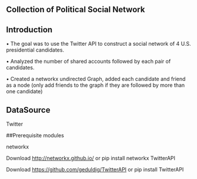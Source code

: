 ## Collection of Political Social Network

## Introduction

•	The goal was to use the Twitter API to construct a social network of 4 U.S. presidential candidates.

•	Analyzed the number of shared accounts followed by each pair of candidates.

•	Created a networkx undirected Graph, added each candidate and friend as a node (only add friends to the graph if they are followed by more than one candidate)

## DataSource

Twitter

##Prerequisite modules

networkx

Download http://networkx.github.io/ or pip install networkx
TwitterAPI

Download https://github.com/geduldig/TwitterAPI or pip install TwitterAPI
